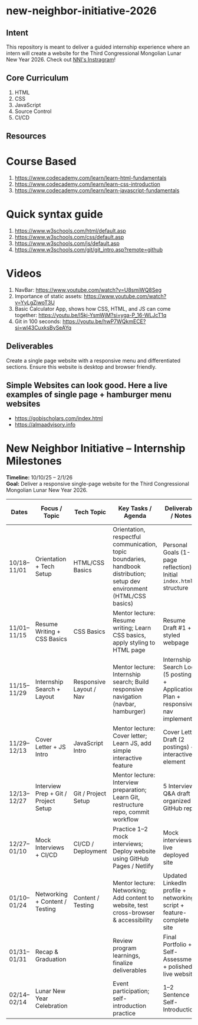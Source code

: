 # new-neighbor-initiative-2026
## Intent
This repository is meant to deliver a guided internship experience where an intern will create a website for the Third Congressional Mongolian Lunar New Year 2026.
Check out [NNI's Instragram](https://www.instagram.com/nni.dc/)!

## Core Curriculum
1. HTML
2. CSS
3. JavaScript
4. Source Control
5. CI/CD 

## Resources
# Course Based
1. https://www.codecademy.com/learn/learn-html-fundamentals
2. https://www.codecademy.com/learn/learn-css-introduction
3. https://www.codecademy.com/learn/learn-javascript-fundamentals

# Quick syntax guide
1. https://www.w3schools.com/html/default.asp
2. https://www.w3schools.com/css/default.asp
3. https://www.w3schools.com/js/default.asp
4. https://www.w3schools.com/git/git_intro.asp?remote=github

# Videos
1. NavBar: https://www.youtube.com/watch?v=U8smiWQ8Seg
2. Importance of static assets: https://www.youtube.com/watch?v=YvLgZiwoT3U
3. Basic Calculator App, shows how CSS, HTML, and JS can come together: https://youtu.be/I5kj-YsmWjM?si=yga-P_16-WLJcT1q
4. Git in 100 seconds: https://youtu.be/hwP7WQkmECE?si=wl43CuxksBySeAYq

## Deliverables
Create a single page website with a responsive menu and differentiated sections. Ensure this website is desktop and browser friendly.

## Simple Websites can look good. Here a live examples of single page + hamburger menu websites
- https://gobischolars.com/index.html
- https://almaadvisory.info

# New Neighbor Initiative – Internship Milestones  
**Timeline:** 10/10/25 – 2/1/26  
**Goal:** Deliver a responsive single-page website for the Third Congressional Mongolian Lunar New Year 2026.  

| Dates        | Focus / Topic                   | Tech Topic                  | Key Tasks / Agenda                                                                 | Deliverable / Notes                                         | Mentor Checklist / Notes                                      |
|--------------|---------------------------------|----------------------------|-----------------------------------------------------------------------------------|-------------------------------------------------------------|---------------------------------------------------------------|
| 10/18–11/01  | Orientation + Tech Setup         | HTML/CSS Basics            | Orientation, respectful communication, topic boundaries, handbook distribution; setup dev environment (HTML/CSS basics) | Personal Goals (1-page reflection) + Initial `index.html` structure | Confirm reflection submitted; discuss mentee’s goals; set expectations; check dev environment setup |
| 11/01–11/15  | Resume Writing + CSS Basics      | CSS Basics                 | Mentor lecture: Resume writing; Learn CSS basics, apply styling to HTML page      | Resume Draft #1 + styled webpage                            | Review resume structure & clarity; provide CSS feedback       |
| 11/15–11/29  | Internship Search + Layout       | Responsive Layout / Nav    | Mentor lecture: Internship search; Build responsive navigation (navbar, hamburger) | Internship Search Log (5 postings) + Application Plan + responsive nav implemented | Verify 5 postings; check plan; review layout & nav functionality |
| 11/29–12/13  | Cover Letter + JS Intro          | JavaScript Intro           | Mentor lecture: Cover letter; Learn JS, add simple interactive feature            | Cover Letter Draft (2 postings) + interactive element      | Review cover letter customization; check JS implementation    |
| 12/13–12/27  | Interview Prep + Git / Project Setup | Git / Project Setup       | Mentor lecture: Interview preparation; Learn Git, restructure repo, commit workflow | 5 Interview Q&A draft + organized GitHub repo              | Evaluate interview answers; review repo structure & commits   |
| 12/27–01/10  | Mock Interviews + CI/CD          | CI/CD / Deployment         | Practice 1–2 mock interviews; Deploy website using GitHub Pages / Netlify         | Mock interviews + live deployed site                        | Conduct mock interviews; assess site deployment               |
| 01/10–01/24  | Networking + Content / Testing   | Content / Testing          | Mentor lecture: Networking; Add content to website, test cross-browser & accessibility | Updated LinkedIn profile + networking script + feature-complete site | Review LinkedIn updates & networking script; check site content & accessibility |
| 01/31–01/31  | Recap & Graduation               |                            | Review program learnings, finalize deliverables                                    | Final Portfolio + Self-Assessment + polished live website  | Confirm all deliverables; provide overall feedback; endorse completion |
| 02/14–02/14  | Lunar New Year Celebration       |                            | Event participation; self-introduction practice                                    | 1–2 Sentence Self-Introduction                              | Ensure intro is clear and confident                            |





